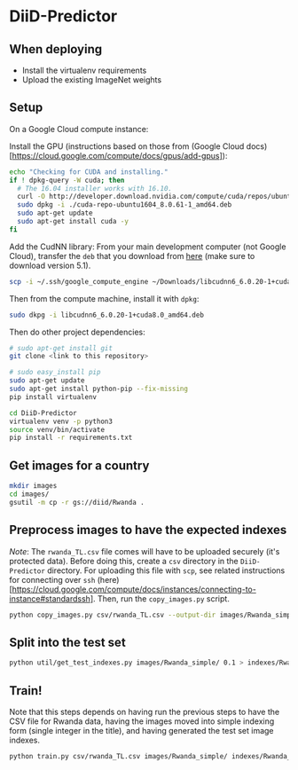# DiiD-Predictor

## When deploying

* Install the virtualenv requirements
* Upload the existing ImageNet weights

## Setup

On a Google Cloud compute instance:

Install the GPU (instructions based on those from (Google Cloud docs)[https://cloud.google.com/compute/docs/gpus/add-gpus]):

```bash
echo "Checking for CUDA and installing."
if ! dpkg-query -W cuda; then
  # The 16.04 installer works with 16.10.
  curl -O http://developer.download.nvidia.com/compute/cuda/repos/ubuntu1604/x86_64/cuda-repo-ubuntu1604_8.0.61-1_amd64.deb
  sudo dpkg -i ./cuda-repo-ubuntu1604_8.0.61-1_amd64.deb
  sudo apt-get update
  sudo apt-get install cuda -y
fi
```

Add the CudNN library:
From your main development computer (not Google Cloud), transfer the `deb` that you download from [here](https://developer.nvidia.com/cudnn) (make sure to download version 5.1).
```bash
scp -i ~/.ssh/google_compute_engine ~/Downloads/libcudnn6_6.0.20-1+cuda8.0_amd64.deb  andrew@35.185.45.28:/home/andrew/
```

Then from the compute machine, install it with `dpkg`:
```bash
sudo dkpg -i libcudnn6_6.0.20-1+cuda8.0_amd64.deb
```

Then do other project dependencies:

```bash
# sudo apt-get install git
git clone <link to this repository>

# sudo easy_install pip
sudo apt-get update
sudo apt-get install python-pip --fix-missing
pip install virtualenv

cd DiiD-Predictor
virtualenv venv -p python3
source venv/bin/activate
pip install -r requirements.txt
```

## Get images for a country

```bash
mkdir images
cd images/
gsutil -m cp -r gs://diid/Rwanda .
```

## Preprocess images to have the expected indexes

*Note*: The `rwanda_TL.csv` file comes will have to be uploaded securely (it's protected data).
Before doing this, create a `csv` directory in the `DiiD-Predictor` directory.
For uploading this file with `scp`, see related instructions for connecting over `ssh` (here)[https://cloud.google.com/compute/docs/instances/connecting-to-instance#standardssh].
Then, run the `copy_images.py` script.

```bash
python copy_images.py csv/rwanda_TL.csv --output-dir images/Rwanda_simple/
```

## Split into the test set

```bash
python util/get_test_indexes.py images/Rwanda_simple/ 0.1 > indexes/Rwanda_test_indexes.txt
```

## Train!

Note that this steps depends on having run the previous steps to have the CSV file for Rwanda data, having the images moved into simple indexing form (single integer in the title), and having generated the test set image indexes.

```bash
python train.py csv/rwanda_TL.csv images/Rwanda_simple/ indexes/Rwanda_test_indexes.txt  -v
```
